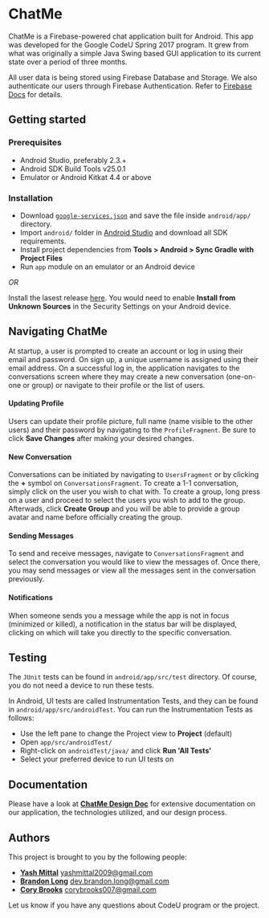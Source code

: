 # ChatMe

ChatMe is a Firebase-powered chat application built for Android. This app was developed for the Google CodeU Spring 2017 program. It grew from what was originally a simple Java Swing based GUI application to its current state over a period of three months.

All user data is being stored using Firebase Database and Storage. We also authenticate our users through Firebase Authentication. Refer to [Firebase Docs](https://firebase.google.com/docs/) for details.

## Getting started

### Prerequisites

* Android Studio, preferably 2.3.+
* Android SDK Build Tools v25.0.1
* Emulator or Android Kitkat 4.4 or above 

### Installation

* Download [`google-services.json`](https://drive.google.com/open?id=0B_MDZBcgZXIJellRT2VHLUh1ejA) and save the file inside `android/app/` directory.
* Import `android/` folder in [Android Studio](https://developer.android.com/studio/index.html) and download all SDK requirements.
* Install project dependencies from __Tools > Android > Sync Gradle with Project Files__
* Run `app` module on an emulator or an Android device

_OR_

Install the lasest release [here](https://github.com/ymittal/codeu_project_2017/releases). You would need to enable **Install from Unknown Sources** in the Security Settings on your Android device.

## Navigating ChatMe

At startup, a user is prompted to create an account or log in using their email and password. On sign up, a unique username is assigned using their email address. On a successful log in, the application navigates to the conversations screen where they may create a new conversation (one-on-one or group) or navigate to their profile or the list of users.

#### Updating Profile

Users can update their profile picture, full name (name visible to the other users) and their password by navigating to the `ProfileFragment`. Be sure to click **Save Changes** after making your desired changes.

#### New Conversation

Conversations can be initiated by navigating to `UsersFragment` or by clicking the **+** symbol on `ConversationsFragment`. To create a 1-1 conversation, simply click on the user you wish to chat with. To create a group, long press on a user and proceed to select the users you wish to add to the group. Afterwads, click **Create Group** and you will be able to provide a group avatar and name before officially creating the group.

#### Sending Messages

To send and receive messages, navigate to `ConversationsFragment` and select the conversation you would like to view the messages of. Once there, you may send messages or view all the messages sent in the conversation previously.

#### Notifications

When someone sends you a message while the app is not in focus (minimized or killed), a notification in the status bar will be displayed, clicking on which will take you directly to the specific conversation.

## Testing

The `JUnit` tests can be found in `android/app/src/test` directory. Of course, you do not need a device to run these tests.

In Android, UI tests are called Instrumentation Tests, and they can be found in `android/app/src/androidTest`. You can run the Instrumentation Tests as follows:
* Use the left pane to change the Project view to __Project__ (default)
* Open `app/src/androidTest/`
* Right-click on `androidTest/java/` and click __Run 'All Tests'__
* Select your preferred device to run UI tests on

## Documentation

Please have a look at [**ChatMe Design Doc**](https://docs.google.com/document/d/1vKqHBiuqkTzTM-3H5VVxTm3h1JvIpV3foNUE4OLFWZM/edit?usp=sharing) for extensive documentation on our application, the technologies utilized, and our design process.

## Authors

This project is brought to you by the following people:
* [**Yash Mittal**](https://github.com/ymittal) <yashmittal2009@gmail.com>
* [**Brandon Long**](https://github.com/blong1996) <dev.brandon.long@gmail.com>
* [**Cory Brooks**](https://github.com/corybrooks) <corybrooks007@gmail.com>

Let us know if you have any questions about CodeU program or the project.